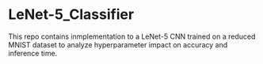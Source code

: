# LeNet-5_Classifier
This repo contains inmplementation to a LeNet-5 CNN trained on a reduced MNIST dataset to analyze hyperparameter impact on accuracy and inference time.

